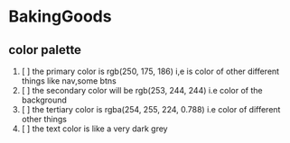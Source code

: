 # BakingGoods

## color palette
1. [ ] the primary color is rgb(250, 175, 186) i,e is color of other different things like nav,some btns
2. [ ] the secondary color will be rgb(253, 244, 244) i.e color of the background  
3. [ ] the tertiary color is rgba(254, 255, 224, 0.788) i.e color of different other things
4. [ ] the text color is like a very dark grey 


